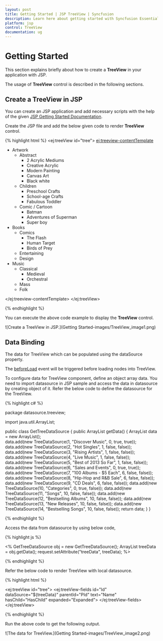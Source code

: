 ```yaml
---
layout: post
title: Getting Started | JSP TreeView | Syncfusion
description: Learn here about getting started with Syncfusion Essential JSP TreeView control, its elements, and more.
platform: jsp
control: TreeView
documentation: ug
---
```

# Getting Started

This section explains briefly about how to create a **TreeView** in your application with JSP.

The usage of **TreeView** control is described in the following sections.

## Create a TreeView in JSP
You can create an JSP application and add necessary scripts with the help of the given [JSP Getting Started Documentation](https://help.syncfusion.com/jsp/getting-started).


Create the JSP file and add the below given code to render **TreeView** control.

{% highlight html %}
     <ej:treeView id="tree">
    <ej:treeview-contentTemplate>
    <ul>
        <li class="expanded">
            Artwork
            <ul>
                <li>
                    Abstract
                    <ul>
                        <li>2 Acrylic Mediums</li>
                        <li>Creative Acrylic</li>
                        <li>Modern Painting</li>
                        <li>Canvas Art</li>
                        <li>Black white</li>
                    </ul>
                </li>
                <li>
                    Children
                    <ul>
                        <li>Preschool Crafts</li>
                        <li>School-age Crafts</li>
                        <li>Fabulous Toddler</li>
                    </ul>
                </li>
                <li>
                    Comic / Cartoon
                    <ul>
                        <li>Batman</li>
                        <li>Adventures of Superman</li>
                        <li>Super boy</li>
                    </ul>
                </li>
            </ul>
        </li>
        <li class="expanded">
            Books
            <ul>
                <li>
                    Comics
                    <ul>
                        <li>The Flash</li>
                        <li>Human Target</li>
                        <li>Birds of Prey</li>
                    </ul>
                </li>
                <li>Entertaining</li>
                <li>Design</li>
            </ul>
        </li>
        <li>
            Music
            <ul>
                <li>
                    Classical
                    <ul>
                        <li>Medieval</li>
                        <li>Orchestral</li>
                    </ul>
                </li>
                <li>Mass</li>
                <li>Folk</li>
            </ul>
        </li>
    </ul>
    </ej:treeview-contentTemplate>
    </ej:treeView>
      
{% endhighlight %}

You can execute the above code example to display the **TreeView** control.

![Create a TreeView in JSP.](Getting Started-images/TreeView_image1.png) 

## Data Binding

The data for TreeView which can be populated using the dataSource property.

The [beforeLoad](https://help.syncfusion.com/api/js/ejtreeview#events:beforeload) event will be triggered before loading nodes into TreeView.

To configure data for TreeView component, define an object array data. You need to import datasource in JSP sample and access the data in datasource by creating object of it. Refer the below code to define the datasource for the TreeView.



{% highlight c# %}

package datasource.treeview;

import java.util.ArrayList;

public class GetTreeDataSource {
	public ArrayList<TreeDataSource> getData() {
		ArrayList<TreeDataSource> data = new ArrayList<TreeDataSource>();		
		data.add(new TreeDataSource(1, "Discover Music", 0, true, true));
		data.add(new TreeDataSource(2, "Hot Singles", 1, false, false));
		data.add(new TreeDataSource(3, "Rising Artists", 1, false, false));
		data.add(new TreeDataSource(4, "Live Music", 1, false, false));
		data.add(new TreeDataSource(5, "Best of 2013 So Far", 1, false, false));
		data.add(new TreeDataSource(6, "Sales and Events", 0, true, true));
		data.add(new TreeDataSource(7, "100 Albums - $5 Each", 6, false, false));
		data.add(new TreeDataSource(8, "Hip-Hop and R&B Sale", 6, false, false));
		data.add(new TreeDataSource(9, "CD Deals", 6, false, false));
		data.add(new TreeDataSource(10, "Categories", 0, true, false));
		data.add(new TreeDataSource(11, "Songs", 10, false, false));
		data.add(new TreeDataSource(12, "Bestselling Albums", 10, false, false));
		data.add(new TreeDataSource(13, "New Releases", 10, false, false));
		data.add(new TreeDataSource(14, "Bestselling Songs", 10, false, false));
		return data;
	}
}

{% endhighlight %}



Access the data from datasource by using below code,

{% highlight js %}

<%
   GetTreeDataSource obj = new GetTreeDataSource();
	ArrayList<TreeDataSource> treeData = obj.getData();
	request.setAttribute("treeData", treeData);	
   %>


{% endhighlight %}



Refer the below code to render TreeView with local datasource.

{% highlight html %}

<ej:treeView id="tree">
<ej:treeView-fields id="Id" dataSource="${treeData}" 
	parentId="PId" text="Name" hasChild="HasChild" expanded="Expanded">
</ej:treeView-fields>
</ej:treeView>

{% endhighlight %}



Run the above code to get the following output.

![The data for TreeView.](Getting Started-images/TreeView_image2.png) 
